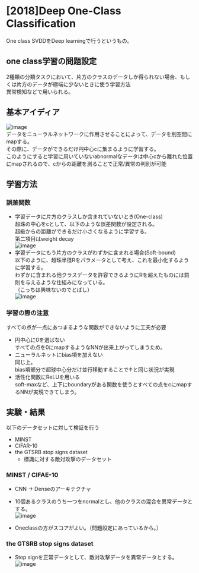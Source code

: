 # [2018]Deep One-Class Classification  
One class SVDDをDeep learningで行うというもの。

## one class学習の問題設定  
2種類の分類タスクにおいて、片方のクラスのデータしか得られない場合、もしくは片方のデータが極端に少ないときに使う学習方法  
異常検知などで用いられる。  

## 基本アイディア  
![image](https://user-images.githubusercontent.com/54636129/200241655-a61494d5-3cda-427b-a97d-4ca26aea5bc8.png)  
データをニューラルネットワークに作用させることによって、データを別空間にmapする。  
その際に、データができるだけ円中心cに集まるように学習する。  
このようにすると学習に用いていないabnormalなデータは中心cから離れた位置にmapされるので、cからの距離を測ることで正常/異常の判別が可能    
  
## 学習方法  
### 誤差関数  
- 学習データに片方のクラスしか含まれていないとき(One-class)  
  超珠の中心をcとして、以下のような誤差関数が設定される。  
  超級からの距離ができるだけ小さくなるように学習する。  
  第二項目はweight decay    
![image](https://user-images.githubusercontent.com/54636129/200242550-c5dd4919-567a-4108-bcd4-3b0cf0c15792.png)  
- 学習データにもう片方のクラスがわずかに含まれる場合(Soft-bound)  
以下のように、超珠半径Rをパラメータとして考え、これを最小化するように学習する。  
わずかに含まれる他クラスデータを許容できるようにRを超えたものには罰則を与えるような仕組みになっている。  
（こっちは興味ないのでとばし）   
![image](https://user-images.githubusercontent.com/54636129/200242389-692114cb-2758-48f0-8506-d5fbf5d33eec.png)  

### 学習の際の注意  
すべての点が一点にあつまるような関数ができないように工夫が必要  
- 円中心に0を選ばない  
  すべての点を0にmapするようなNNが出来上がってしまうため。  
- ニューラルネットにbias項を加えない  
  同じ上。  
  bias項部分で超球中心分だけ並行移動することで↑と同じ状況が実現  
- 活性化関数にReLUを用いる  
  soft-maxなど、上下にboundaryがある関数を使うとすべての点をcにmapするNNが実現できてしまう。

## 実験・結果  
以下のデータセットに対して検証を行う  
- MINST
- CIFAR-10
- the GTSRB stop signs dataset  
  - 標識に対する敵対攻撃のデータセット  

### MINST / CIFAE-10
- CNN → Denseのアーキテクチャ  
- 10個あるクラスのうち一つをnormalとし、他のクラスの混合を異常データとする。    
![image](https://user-images.githubusercontent.com/54636129/200290393-4b270f63-280e-4abb-b725-c46f03dff2ff.png)  

- Oneclassの方がスコアがよい。（問題設定にあっているから。）


### the GTSRB stop signs dataset  
- Stop signを正常データとして、敵対攻撃データを異常データとする。  
![image](https://user-images.githubusercontent.com/54636129/200290750-030580e1-580e-427e-bd2e-26f3e7042c43.png)



